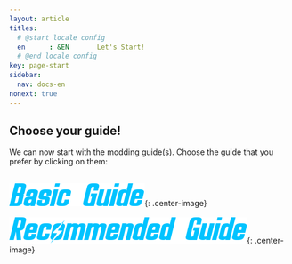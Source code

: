 ```yaml
---
layout: article
titles:
  # @start locale config
  en      : &EN       Let's Start!
  # @end locale config
key: page-start
sidebar:
  nav: docs-en
nonext: true
---
```




## Choose your guide!
We can now start with the modding guide(s). Choose the guide that you prefer by clicking on them:

\
[![Basic Guide](./assets/images/basic_guide.png)](./initialsetupnarrow){: .center-image}
\
\
[![Recommended Guide](./assets/images/recommended_guide.png)](./initialsetup){: .center-image}



